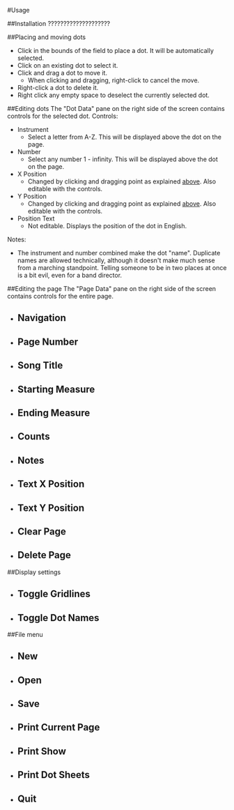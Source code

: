 #Usage

##Installation
????????????????????

##Placing and moving dots
- Click in the bounds of the field to place a dot. It will be automatically selected.
- Click on an existing dot to select it.
- Click and drag a dot to move it.
	- When clicking and dragging, right-click to cancel the move.
- Right-click a dot to delete it.
- Right click any empty space to deselect the currently selected dot.

##Editing dots
The "Dot Data" pane on the right side of the screen contains controls for the selected dot.
Controls:
- Instrument
	- Select a letter from A-Z. This will be displayed above the dot on the page.
- Number
	- Select any number 1 - infinity. This will be displayed above the dot on the page.
- X Position
	- Changed by clicking and dragging point as explained [above](../master/Usage.md#placing-and-moving-dots). Also editable with the controls.
- Y Position
	- Changed by clicking and dragging point as explained [above](../master/Usage.md#placing-and-moving-dots). Also editable with the controls.
- Position Text
	- Not editable. Displays the position of the dot in English.
	
Notes:
- The instrument and number combined make the dot "name". Duplicate names are allowed technically, although it doesn't make much sense from a marching standpoint. Telling someone to be in two places at once is a bit evil, even for a band director.

##Editing the page
The "Page Data" pane on the right side of the screen contains controls for the entire page.
- Navigation
	- 
- Page Number
	- 
- Song Title
	- 
- Starting Measure
	- 
- Ending Measure
	- 
- Counts
	- 
- Notes
	- 
- Text X Position
	- 
- Text Y Position
	- 
- Clear Page
	- 
- Delete Page
	- 

##Display settings
- Toggle Gridlines
	- 
- Toggle Dot Names
	- 

##File menu
- New
	- 
- Open
	- 
- Save
	- 
- Print Current Page
	- 
- Print Show
	- 
- Print Dot Sheets
	- 
- Quit
	- 
